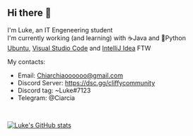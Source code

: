 ## Hi there 👋
I'm Luke, an IT Engeneering student<br>
I'm currently working (and learning) with ☕Java and 🐍Python<br>
[Ubuntu](https://ubuntu.com/), [Visual Studio Code](https://code.visualstudio.com/) and [IntelliJ Idea](https://www.jetbrains.com/idea/) FTW

 My contacts:<br>
 - Email: Chiarchiaoooooo@gmail.com
 - Discord Server: https://dsc.gg/cliffycommunity
 - Discord tag: ~Luke#7123<br>
 - Telegram: @Ciarcia<br>

<br>

[![Luke's GitHub stats](https://github-readme-stats.vercel.app/api?username=Chiarchiaooo&show_icons=true&theme=radical)](https://github.com/anuraghazra/github-readme-stats)
<!--
**Chiarchiaooo/Chiarchiaooo** is a ✨ _special_ ✨ repository because its `README.md` (this file) appears on your GitHub profile.

Here are some ideas to get you started:
WE
- 🔭 I’m currently working on ...
- 🌱 I’m currently learning ...
- 👯 I’m looking to collaborate on ...
- 🤔 I’m looking for help with ...
- 💬 Ask me about ...
- 📫 How to reach me: ...
- 😄 Pronouns: ...
- ⚡ Fun fact: ...
-->
